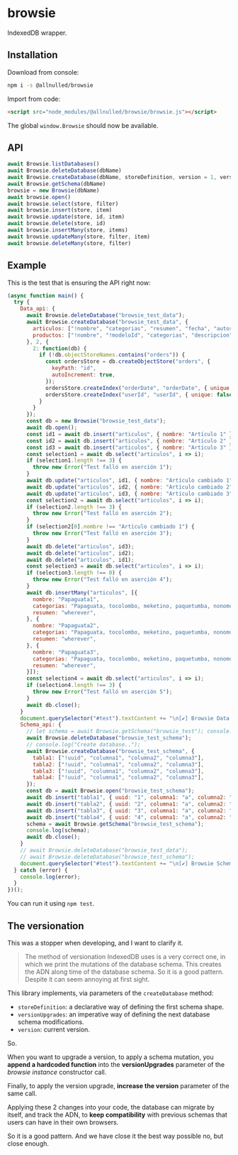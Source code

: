 # browsie

IndexedDB wrapper.

## Installation

Download from console:

```sh
npm i -s @allnulled/browsie
```

Import from code:

```html
<script src="node_modules/@allnulled/browsie/browsie.js"></script>
```

The global `window.Browsie` should now be available.

## API

```js
await Browsie.listDatabases()
await Browsie.deleteDatabase(dbName)
await Browsie.createDatabase(dbName, storeDefinition, version = 1, versionUpgrades = [])
await Browsie.getSchema(dbName)
browsie = new Browsie(dbName)
await browsie.open()
await browsie.select(store, filter)
await browsie.insert(store, item)
await browsie.update(store, id, item)
await browsie.delete(store, id)
await browsie.insertMany(store, items)
await browsie.updateMany(store, filter, item)
await browsie.deleteMany(store, filter)
```

## Example

This is the test that is ensuring the API right now:

```js
(async function main() {
  try {
    Data_api: {
      await Browsie.deleteDatabase("browsie_test_data");
      await Browsie.createDatabase("browsie_test_data", {
        articulos: ["!nombre", "categorias", "resumen", "fecha", "autor", "inspiracion", "tags"],
        productos: ["!nombre", "!modeloId", "categorias", "descripcion"]
      }, 2, {
        2: function(db) {
          if (!db.objectStoreNames.contains("orders")) {
            const ordersStore = db.createObjectStore("orders", {
              keyPath: "id",
              autoIncrement: true,
            });
            ordersStore.createIndex("orderDate", "orderDate", { unique: false });
            ordersStore.createIndex("userId", "userId", { unique: false });
          }
        }
      });
      const db = new Browsie("browsie_test_data");
      await db.open();
      const id1 = await db.insert("articulos", { nombre: "Artículo 1" });
      const id2 = await db.insert("articulos", { nombre: "Artículo 2" });
      const id3 = await db.insert("articulos", { nombre: "Artículo 3" });
      const selection1 = await db.select("articulos", i => i);
      if (selection1.length !== 3) {
        throw new Error("Test falló en aserción 1");
      }
      await db.update("articulos", id1, { nombre: "Artículo cambiado 1" });
      await db.update("articulos", id2, { nombre: "Artículo cambiado 2" });
      await db.update("articulos", id3, { nombre: "Artículo cambiado 3" });
      const selection2 = await db.select("articulos", i => i);
      if (selection2.length !== 3) {
        throw new Error("Test falló en aserción 2");
      }
      if (selection2[0].nombre !== "Artículo cambiado 1") {
        throw new Error("Test falló en aserción 3");
      }
      await db.delete("articulos", id3);
      await db.delete("articulos", id2);
      await db.delete("articulos", id1);
      const selection3 = await db.select("articulos", i => i);
      if (selection3.length !== 0) {
        throw new Error("Test falló en aserción 4");
      }
      await db.insertMany("articulos", [{
        nombre: "Papaguata1",
        categorias: "Papaguata, tocolombo, meketino, paquetumba, nonomuni",
        resumen: "wherever",
      }, {
        nombre: "Papaguata2",
        categorias: "Papaguata, tocolombo, meketino, paquetumba, nonomuni",
        resumen: "wherever",
      }, {
        nombre: "Papaguata3",
        categorias: "Papaguata, tocolombo, meketino, paquetumba, nonomuni",
        resumen: "wherever",
      }]);
      const selection4 = await db.select("articulos", i => i);
      if (selection4.length !== 3) {
        throw new Error("Test falló en aserción 5");
      }
      await db.close();
    }
    document.querySelector("#test").textContent += "\n[✔] Browsie Data API Tests passed successfully.";
    Schema_api: {
      // let schema = await Browsie.getSchema("browsie_test"); console.log(schema);
      await Browsie.deleteDatabase("browsie_test_schema");
      // console.log("Create database..");
      await Browsie.createDatabase("browsie_test_schema", {
        tabla1: ["!uuid", "columna1", "columna2", "columna3"],
        tabla2: ["!uuid", "columna1", "columna2", "columna3"],
        tabla3: ["!uuid", "columna1", "columna2", "columna3"],
        tabla4: ["!uuid", "columna1", "columna2", "columna3"],
      });
      const db = await Browsie.open("browsie_test_schema");
      await db.insert("tabla1", { uuid: "1", columna1: "a", columna2: "b", columna3: "c" });
      await db.insert("tabla2", { uuid: "2", columna1: "a", columna2: "b", columna3: "c" });
      await db.insert("tabla3", { uuid: "3", columna1: "a", columna2: "b", columna3: "c" });
      await db.insert("tabla4", { uuid: "4", columna1: "a", columna2: "b", columna3: "c" });
      schema = await Browsie.getSchema("browsie_test_schema");
      console.log(schema);
      await db.close();
    }
    // await Browsie.deleteDatabase("browsie_test_data");
    // await Browsie.deleteDatabase("browsie_test_schema");
    document.querySelector("#test").textContent += "\n[✔] Browsie Schema API Tests passed successfully.";
  } catch (error) {
    console.log(error);
  }
})();
```

You can run it using `npm test`.


## The versionation

This was a stopper when developing, and I want to clarify it.

> The method of versionation IndexedDB uses is a very correct one, in which we print the mutations of the database schema. This creates the ADN along time of the database schema. So it is a good pattern. Despite it can seem annoying at first sight.

This library implements, via parameters of the `createDatabase` method:

  - `storeDefinition`: a declarative way of defining the first schema shape.
  - `versionUpgrades`: an imperative way of defining the next database schema modifications.
  - `version`: current version.

So.

When you want to upgrade a version, to apply a schema mutation, you **append a hardcoded function** into the **versionUpgrades** parameter of the *browsie instance* constructor call.

Finally, to apply the version upgrade, **increase the version** parameter of the same call.

Applying these 2 changes into your code, the database can migrate by itself, and track the ADN, to **keep compatibility** with previous schemas that users can have in their own browsers.

So it is a good pattern. And we have close it the best way possible no, but close enough.
